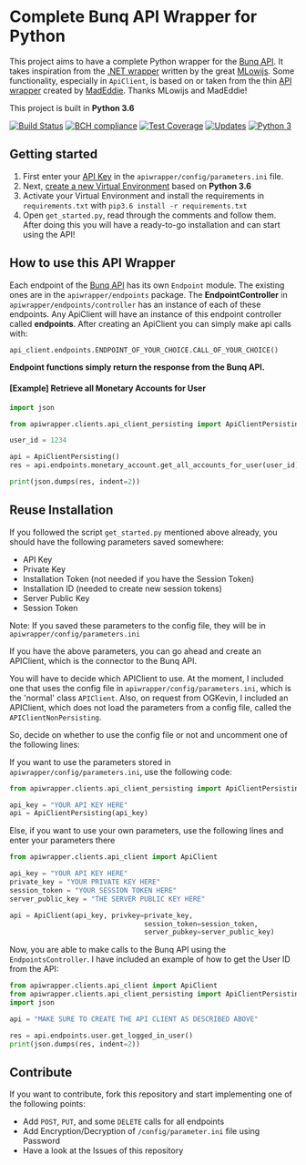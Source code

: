 # Complete Bunq API Wrapper for Python
This project aims to have a complete Python wrapper for the [Bunq API](https://doc.bunq.com/). It takes inspiration from the [.NET wrapper](https://github.com/Sycade/BunqApi) written by the great [MLowijs](https://github.com/mlowijs). Some functionality, especially in `ApiClient`, is based on or taken from the thin [API wrapper](https://github.com/madeddie/python-bunq) created by [MadEddie](https://github.com/madeddie). Thanks MLowijs and MadEddie!

This project is built in **Python 3.6**

[![Build Status](https://travis-ci.org/PJUllrich/Complete-Bunq-API-Python-Wrapper.svg?branch=master)](https://travis-ci.org/PJUllrich/Complete-Bunq-API-Python-Wrapper)
[![BCH compliance](https://bettercodehub.com/edge/badge/PJUllrich/Complete-Bunq-API-Python-Wrapper?branch=master)](https://bettercodehub.com/)
[![Test Coverage](https://coveralls.io/repos/github/PJUllrich/Complete-Bunq-API-Python-Wrapper/badge.svg?branch=master)](https://coveralls.io/github/PJUllrich/Complete-Bunq-API-Python-Wrapper?branch=master) 
[![Updates](https://pyup.io/repos/github/PJUllrich/Complete-Bunq-API-Python-Wrapper/shield.svg)](https://pyup.io/repos/github/PJUllrich/Complete-Bunq-API-Python-Wrapper/)
[![Python 3](https://pyup.io/repos/github/PJUllrich/Complete-Bunq-API-Python-Wrapper/python-3-shield.svg)](https://pyup.io/repos/github/PJUllrich/Complete-Bunq-API-Python-Wrapper/)

## Getting started
1. First enter your [API Key](https://www.bunq.com/en/api) in the `apiwrapper/config/parameters.ini` file.
2. Next, [create a new Virtual Environment](https://python-guide-pt-br.readthedocs.io/en/latest/dev/virtualenvs/) based on **Python 3.6**
3. Activate your Virtual Environment and install the requirements in `requirements.txt` with `pip3.6 install -r requirements.txt`
4. Open `get_started.py`, read through the comments and follow them. After doing this you will have a ready-to-go installation and can start using the API!

## How to use this API Wrapper
Each endpoint of the [Bunq API](https://doc.bunq.com/) has its own `Endpoint` module. The existing ones are in the `apiwrapper/endpoints` package.
The **EndpointController** in `apiwrapper/endpoints/controller` has an
instance of each of these endpoints.
Any ApiClient will have an instance of this endpoint controller called
**endpoints**. After creating an ApiClient you can simply make api calls with:
```python
api_client.endpoints.ENDPOINT_OF_YOUR_CHOICE.CALL_OF_YOUR_CHOICE()
```

**Endpoint functions simply return the response from the Bunq API.**

#### [Example] Retrieve all Monetary Accounts for User
```python
import json

from apiwrapper.clients.api_client_persisting import ApiClientPersisting

user_id = 1234

api = ApiClientPersisting()
res = api.endpoints.monetary_account.get_all_accounts_for_user(user_id)

print(json.dumps(res, indent=2))
```

## Reuse Installation
If you followed the script `get_started.py` mentioned above already, you should have the following parameters saved somewhere:

- API Key
- Private Key
- Installation Token (not needed if you have the Session Token)
- Installation ID (needed to create new session tokens)
- Server Public Key
- Session Token

Note: If you saved these parameters to the config file, they will be in `apiwrapper/config/parameters.ini`

If you have the above parameters, you can go ahead and create an APIClient, which is the connector to the Bunq API.

You will have to decide which APIClient to use.
At the moment, I included one that uses the config file in `apiwrapper/config/parameters.ini`, which is the 'normal' class `APIClient`.
Also, on request from OGKevin, I included an APIClient, which does not load the parameters from a config file, called the `APIClientNonPersisting`.

So, decide on whether to use the config file or not and uncomment one of the
following lines:

If you want to use the parameters stored in `apiwrapper/config/parameters.ini`,
use the following code:
```python
from apiwrapper.clients.api_client_persisting import ApiClientPersisting

api_key = "YOUR API KEY HERE"
api = ApiClientPersisting(api_key)
```

Else, if you want to use your own parameters, use the following
lines and enter your parameters there
```python
from apiwrapper.clients.api_client import ApiClient

api_key = "YOUR API KEY HERE"
private_key = "YOUR PRIVATE KEY HERE"
session_token = "YOUR SESSION TOKEN HERE"
server_public_key = "THE SERVER PUBLIC KEY HERE"

api = ApiClient(api_key, privkey=private_key,
                                 session_token=session_token,
                                 server_pubkey=server_public_key)
```

Now, you are able to make calls to the Bunq API using the `EndpointsController`.
I have included an example of how to get the User ID from the API:
```python
from apiwrapper.clients.api_client import ApiClient
from apiwrapper.clients.api_client_persisting import ApiClientPersisting
import json

api = "MAKE SURE TO CREATE THE API CLIENT AS DESCRIBED ABOVE"

res = api.endpoints.user.get_logged_in_user()
print(json.dumps(res, indent=2))
```

## Contribute
If you want to contribute, fork this repository and start implementing one of the following points:
* Add `POST`, `PUT`, and some `DELETE` calls for all endpoints
* Add Encryption/Decryption of `/config/parameter.ini` file using Password
* Have a look at the Issues of this repository
